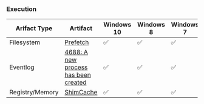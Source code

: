 ### Execution
| Arifact Type | Artifact | Windows 10 | Windows 8 | Windows 7 | Windows Vista | Windows XP |
| - | - | - | - | - | - | - |
| Filesystem | [Prefetch](execution/prefetch.md) | ✅ | ✅ | ✅ | ✅ | ✅ |
| Eventlog | [4688: A new process has been created](execution/evtx-process-created.md) | ✅ | ✅ | ✅ | ❌ | ❌ |
| Registry/Memory | [ShimCache](execution/shimcache.md) | ✅ | ✅ | ✅ | ✅ | ✅ |